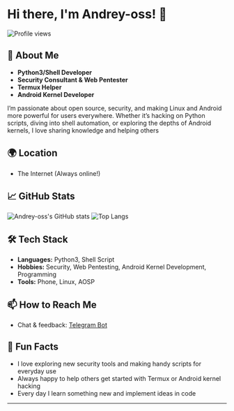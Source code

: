 # Hi there, I'm Andrey-oss! 👋

![Profile views](https://komarev.com/ghpvc/?username=Andrey-oss&color=blueviolet)

## 👤 About Me

- **Python3/Shell Developer**
- **Security Consultant & Web Pentester**
- **Termux Helper**
- **Android Kernel Developer**

I’m passionate about open source, security, and making Linux and Android more powerful for users everywhere. Whether it’s hacking on Python scripts, diving into shell automation, or exploring the depths of Android kernels, I love sharing knowledge and helping others

## 🌍 Location

- The Internet (Always online!)

## 📈 GitHub Stats

![Andrey-oss's GitHub stats](https://github-readme-stats.vercel.app/api?username=Andrey-oss&show_icons=true&theme=dark)
![Top Langs](https://github-readme-stats.vercel.app/api/top-langs/?username=Andrey-oss&exclude_repo=&layout=compact&theme=dark)

## 🛠️ Tech Stack

- **Languages:** Python3, Shell Script
- **Hobbies:** Security, Web Pentesting, Android Kernel Development, Programming
- **Tools:** Phone, Linux, AOSP

## 📫 How to Reach Me

- Chat & feedback: [Telegram Bot](https://t.me/feedbackchater_bot)

## 🚀 Fun Facts

- I love exploring new security tools and making handy scripts for everyday use
- Always happy to help others get started with Termux or Android kernel hacking
- Every day I learn something new and implement ideas in code

---

